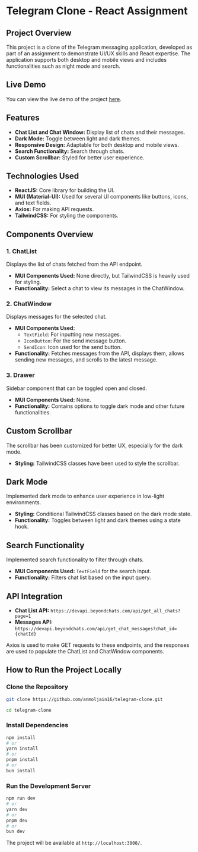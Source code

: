 # Telegram Clone - React Assignment

## Project Overview
This project is a clone of the Telegram messaging application, developed as part of an assignment to demonstrate UI/UX skills and React expertise. The application supports both desktop and mobile views and includes functionalities such as night mode and search.

## Live Demo
You can view the live demo of the project [here](https://telegram.anmoljain.tech/).

## Features

- **Chat List and Chat Window:** Display list of chats and their messages.
- **Dark Mode:** Toggle between light and dark themes.
- **Responsive Design:** Adaptable for both desktop and mobile views.
- **Search Functionality:** Search through chats.
- **Custom Scrollbar:** Styled for better user experience.

## Technologies Used

- **ReactJS:** Core library for building the UI.
- **MUI (Material-UI):** Used for several UI components like buttons, icons, and text fields.
- **Axios:** For making API requests.
- **TailwindCSS:** For styling the components.

## Components Overview

### 1. ChatList

Displays the list of chats fetched from the API endpoint.

- **MUI Components Used:** None directly, but TailwindCSS is heavily used for styling.
- **Functionality:** Select a chat to view its messages in the ChatWindow.

### 2. ChatWindow

Displays messages for the selected chat.

- **MUI Components Used:**
    - `TextField`: For inputting new messages.
    - `IconButton`: For the send message button.
    - `SendIcon`: Icon used for the send button.
- **Functionality:** Fetches messages from the API, displays them, allows sending new messages, and scrolls to the latest message.

### 3. Drawer

Sidebar component that can be toggled open and closed.

- **MUI Components Used:** None.
- **Functionality:** Contains options to toggle dark mode and other future functionalities.

## Custom Scrollbar

The scrollbar has been customized for better UX, especially for the dark mode.

- **Styling:** TailwindCSS classes have been used to style the scrollbar.

## Dark Mode

Implemented dark mode to enhance user experience in low-light environments.

- **Styling:** Conditional TailwindCSS classes based on the dark mode state.
- **Functionality:** Toggles between light and dark themes using a state hook.

## Search Functionality

Implemented search functionality to filter through chats.

- **MUI Components Used:** `TextField` for the search input.
- **Functionality:** Filters chat list based on the input query.

## API Integration

- **Chat List API:** `https://devapi.beyondchats.com/api/get_all_chats?page=1`
- **Messages API:** `https://devapi.beyondchats.com/api/get_chat_messages?chat_id={chatId}`

Axios is used to make GET requests to these endpoints, and the responses are used to populate the ChatList and ChatWindow components.


## How to Run the Project Locally

### Clone the Repository
```bash
git clone https://github.com/anmoljain16/telegram-clone.git

cd telegram-clone
```

### Install Dependencies
```bash
npm install
# or
yarn install
# or
pnpm install
# or
bun install
```

### Run the Development Server

```bash
npm run dev
# or
yarn dev
# or
pnpm dev
# or
bun dev
```

The project will be available at `http://localhost:3000/`.




